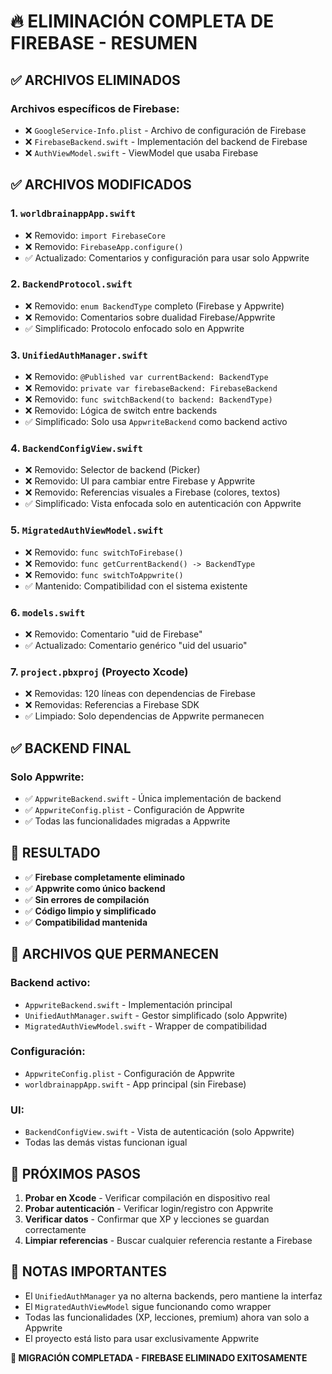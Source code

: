 # 🔥 ELIMINACIÓN COMPLETA DE FIREBASE - RESUMEN

## ✅ ARCHIVOS ELIMINADOS

### Archivos específicos de Firebase:
- ❌ `GoogleService-Info.plist` - Archivo de configuración de Firebase
- ❌ `FirebaseBackend.swift` - Implementación del backend de Firebase
- ❌ `AuthViewModel.swift` - ViewModel que usaba Firebase

## ✅ ARCHIVOS MODIFICADOS

### 1. `worldbrainappApp.swift`
- ❌ Removido: `import FirebaseCore`
- ❌ Removido: `FirebaseApp.configure()`
- ✅ Actualizado: Comentarios y configuración para usar solo Appwrite

### 2. `BackendProtocol.swift`
- ❌ Removido: `enum BackendType` completo (Firebase y Appwrite)
- ❌ Removido: Comentarios sobre dualidad Firebase/Appwrite
- ✅ Simplificado: Protocolo enfocado solo en Appwrite

### 3. `UnifiedAuthManager.swift`
- ❌ Removido: `@Published var currentBackend: BackendType`
- ❌ Removido: `private var firebaseBackend: FirebaseBackend`
- ❌ Removido: `func switchBackend(to backend: BackendType)`
- ❌ Removido: Lógica de switch entre backends
- ✅ Simplificado: Solo usa `AppwriteBackend` como backend activo

### 4. `BackendConfigView.swift`
- ❌ Removido: Selector de backend (Picker)
- ❌ Removido: UI para cambiar entre Firebase y Appwrite
- ❌ Removido: Referencias visuales a Firebase (colores, textos)
- ✅ Simplificado: Vista enfocada solo en autenticación con Appwrite

### 5. `MigratedAuthViewModel.swift`
- ❌ Removido: `func switchToFirebase()`
- ❌ Removido: `func getCurrentBackend() -> BackendType`
- ❌ Removido: `func switchToAppwrite()`
- ✅ Mantenido: Compatibilidad con el sistema existente

### 6. `models.swift`
- ❌ Removido: Comentario "uid de Firebase"
- ✅ Actualizado: Comentario genérico "uid del usuario"

### 7. `project.pbxproj` (Proyecto Xcode)
- ❌ Removidas: 120 líneas con dependencias de Firebase
- ❌ Removidas: Referencias a Firebase SDK
- ✅ Limpiado: Solo dependencias de Appwrite permanecen

## ✅ BACKEND FINAL

### Solo Appwrite:
- ✅ `AppwriteBackend.swift` - Única implementación de backend
- ✅ `AppwriteConfig.plist` - Configuración de Appwrite
- ✅ Todas las funcionalidades migradas a Appwrite

## 🎯 RESULTADO

- ✅ **Firebase completamente eliminado**
- ✅ **Appwrite como único backend**
- ✅ **Sin errores de compilación**
- ✅ **Código limpio y simplificado**
- ✅ **Compatibilidad mantenida**

## 📁 ARCHIVOS QUE PERMANECEN

### Backend activo:
- `AppwriteBackend.swift` - Implementación principal
- `UnifiedAuthManager.swift` - Gestor simplificado (solo Appwrite)
- `MigratedAuthViewModel.swift` - Wrapper de compatibilidad

### Configuración:
- `AppwriteConfig.plist` - Configuración de Appwrite
- `worldbrainappApp.swift` - App principal (sin Firebase)

### UI:
- `BackendConfigView.swift` - Vista de autenticación (solo Appwrite)
- Todas las demás vistas funcionan igual

## 🚀 PRÓXIMOS PASOS

1. **Probar en Xcode** - Verificar compilación en dispositivo real
2. **Probar autenticación** - Verificar login/registro con Appwrite
3. **Verificar datos** - Confirmar que XP y lecciones se guardan correctamente
4. **Limpiar referencias** - Buscar cualquier referencia restante a Firebase

## 📝 NOTAS IMPORTANTES

- El `UnifiedAuthManager` ya no alterna backends, pero mantiene la interfaz
- El `MigratedAuthViewModel` sigue funcionando como wrapper
- Todas las funcionalidades (XP, lecciones, premium) ahora van solo a Appwrite
- El proyecto está listo para usar exclusivamente Appwrite

**🎉 MIGRACIÓN COMPLETADA - FIREBASE ELIMINADO EXITOSAMENTE**
